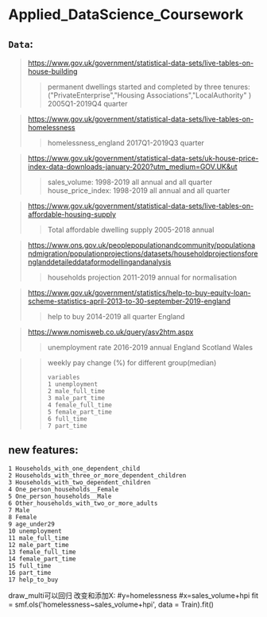 # Applied_DataScience_Coursework

## **`Data`**:  
>https://www.gov.uk/government/statistical-data-sets/live-tables-on-house-building
>>permanent dwellings started and completed by three tenures:("PrivateEnterprise","Housing Associations","LocalAuthority"
) 2005Q1-2019Q4 quarter

>https://www.gov.uk/government/statistical-data-sets/live-tables-on-homelessness
>>homelessness_england   2017Q1-2019Q3 quarter

>https://www.gov.uk/government/statistical-data-sets/uk-house-price-index-data-downloads-january-2020?utm_medium=GOV.UK&ut
 >>sales_volume: 1998-2019 all annual and all quarter  
 house_price_index: 1998-2019 all annual and all quarter  
 
 >https://www.gov.uk/government/statistical-data-sets/live-tables-on-affordable-housing-supply
>>Total affordable dwelling supply 2005-2018 annual

>https://www.ons.gov.uk/peoplepopulationandcommunity/populationandmigration/populationprojections/datasets/householdprojectionsforenglanddetaileddataformodellingandanalysis
>>households projection 2011-2019 annual for normalisation

 >https://www.gov.uk/government/statistics/help-to-buy-equity-loan-scheme-statistics-april-2013-to-30-september-2019-england
>>help to buy 2014-2019 all quarter England

 >https://www.nomisweb.co.uk/query/asv2htm.aspx
>>unemployment rate 2016-2019 annual England Scotland Wales 

>>weekly pay change (%) for different group(median)
>>```
>>variables
>>1 unemployment
>>2 male_full_time
>>3 male_part_time
>>4 female_full_time
>>5 female_part_time
>>6 full_time
>>7 part_time
>>```

## new features:
```
1 Households_with_one_dependent_child
2 Households_with_three_or_more_dependent_children
3 Households_with_two_dependent_children
4 One_person_households__Female
5 One_person_households__Male
6 Other_households_with_two_or_more_adults
7 Male
8 Female
9 age_under29
10 unemployment
11 male_full_time
12 male_part_time
13 female_full_time
14 female_part_time
15 full_time
16 part_time
17 help_to_buy
```



 draw_multi可以回归
 改变和添加X:
#y=homelessness
#x=sales_volume+hpi
fit = smf.ols('homelessness~sales_volume+hpi', data = Train).fit()
